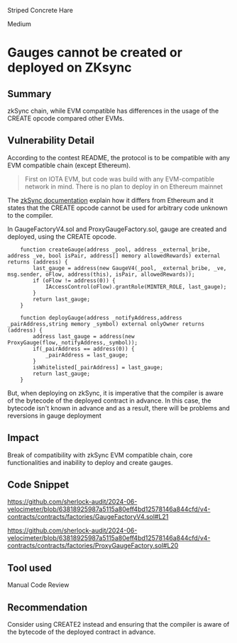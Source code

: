 Striped Concrete Hare

Medium

# Gauges cannot be created or deployed on ZKsync

## Summary

zkSync chain, while EVM compatible has differences in the usage of the CREATE opcode compared other EVMs.

## Vulnerability Detail
According to the contest README, the protocol is to be compatible with any EVM compatible chain (except Ethereum).
> First on IOTA EVM, but code was build with any EVM-compatible network in mind. There is no plan to deploy in on Ethereum mainnet

The [zkSync documentation](https://era.zksync.io/docs/reference/architecture/differences-with-ethereum.html#create-create2) explain how it differs from Ethereum and it states that the CREATE opcode cannot be used for arbitrary code unknown to the compiler.

In GaugeFactoryV4.sol and ProxyGaugeFactory.sol, gauge are created and deployed, using the CREATE opcode.

```solidity
    function createGauge(address _pool, address _external_bribe, address _ve, bool isPair, address[] memory allowedRewards) external returns (address) {
        last_gauge = address(new GaugeV4(_pool, _external_bribe, _ve, msg.sender, oFlow, address(this), isPair, allowedRewards));
        if (oFlow != address(0)) {
            IAccessControl(oFlow).grantRole(MINTER_ROLE, last_gauge);
        }
        return last_gauge;
    }
```

```solidity
    function deployGauge(address _notifyAddress,address _pairAddress,string memory _symbol) external onlyOwner returns (address) {
        address last_gauge = address(new ProxyGauge(flow,_notifyAddress,_symbol));
        if(_pairAddress == address(0)) {
            _pairAddress = last_gauge;
        }
        isWhitelisted[_pairAddress] = last_gauge;
        return last_gauge;
    } 
```
But, when deploying on zkSync, it is imperative that the compiler is aware of the bytecode of the deployed contract in advance. In this case, the bytecode isn't known in advance and as a result, there will be problems and reversions in gauge deployment

## Impact

Break of compatibility with zkSync EVM compatible chain, core functionalities and inability to deploy and create gauges.

## Code Snippet

https://github.com/sherlock-audit/2024-06-velocimeter/blob/63818925987a5115a80eff4bd12578146a844cfd/v4-contracts/contracts/factories/GaugeFactoryV4.sol#L21

https://github.com/sherlock-audit/2024-06-velocimeter/blob/63818925987a5115a80eff4bd12578146a844cfd/v4-contracts/contracts/factories/ProxyGaugeFactory.sol#L20

## Tool used
Manual Code Review

## Recommendation

Consider using CREATE2 instead and ensuring that the compiler is aware of the bytecode of the deployed contract in advance.